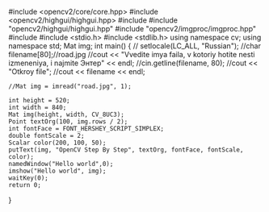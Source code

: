 #include <opencv2/core/core.hpp>
#include <opencv2/highgui/highgui.hpp>
#include <string>
#include  "opencv2/highgui/highgui.hpp"
#include  "opencv2/imgproc/imgproc.hpp"
#include <iostream>
#include <stdio.h>
#include <stdlib.h> 
using namespace cv;
using namespace std;
Mat img;
int main()
{
	// setlocale(LC_ALL, "Russian");
	//char filename[80];//road.jpg
	//cout << "Vvedite imya faila, v kotoriy hotite nesti izmeneniya, i najmite Энтер" << endl;
	//cin.getline(filename, 80);
	//cout << "Otkroy file";
	//cout << filename << endl;

	//Mat img = imread("road.jpg", 1);

	int height = 520;
	int width = 840;
	Mat img(height, width, CV_8UC3);
	Point textOrg(100, img.rows / 2);
	int fontFace = FONT_HERSHEY_SCRIPT_SIMPLEX;
	double fontScale = 2;
	Scalar color(200, 100, 50);
	putText(img, "OpenCV Step By Step", textOrg, fontFace, fontScale, color);
	namedWindow("Hello world",0);
	imshow("Hello world", img);
	waitKey(0);
	return 0;
}
